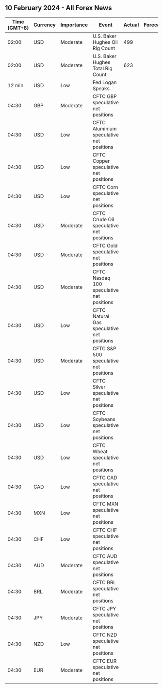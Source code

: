 ## 10 February 2024 - All Forex News

| Time (GMT+8) | Currency | Importance | Event | Actual | Forecast | Previous |
|------|----------|------------|-------|--------|----------|----------|
| 02:00 | USD | Moderate | U.S. Baker Hughes Oil Rig Count | 499 |  | 499 |
| 02:00 | USD | Moderate | U.S. Baker Hughes Total Rig Count | 623 |  | 619 |
| 12 min | USD | Low | Fed Logan Speaks |  |  |  |
| 04:30 | GBP | Moderate | CFTC GBP speculative net positions |  |  | 34.2K |
| 04:30 | USD | Low | CFTC Aluminium speculative net positions |  |  | 3.9K |
| 04:30 | USD | Low | CFTC Copper speculative net positions |  |  | -8.6K |
| 04:30 | USD | Low | CFTC Corn speculative net positions |  |  | -224.8K |
| 04:30 | USD | Moderate | CFTC Crude Oil speculative net positions |  |  | 196.7K |
| 04:30 | USD | Moderate | CFTC Gold speculative net positions |  |  | 147.8K |
| 04:30 | USD | Moderate | CFTC Nasdaq 100 speculative net positions |  |  | 39.3K |
| 04:30 | USD | Low | CFTC Natural Gas speculative net positions |  |  | -103.2K |
| 04:30 | USD | Moderate | CFTC S&P 500 speculative net positions |  |  | -226.0K |
| 04:30 | USD | Low | CFTC Silver speculative net positions |  |  | 21.4K |
| 04:30 | USD | Low | CFTC Soybeans speculative net positions |  |  | -140.6K |
| 04:30 | USD | Low | CFTC Wheat speculative net positions |  |  | -36.5K |
| 04:30 | CAD | Low | CFTC CAD speculative net positions |  |  | -2.4K |
| 04:30 | MXN | Low | CFTC MXN speculative net positions |  |  | 80.4K |
| 04:30 | CHF | Low | CFTC CHF speculative net positions |  |  | -3.9K |
| 04:30 | AUD | Moderate | CFTC AUD speculative net positions |  |  | -58.3K |
| 04:30 | BRL | Moderate | CFTC BRL speculative net positions |  |  | 18.3K |
| 04:30 | JPY | Moderate | CFTC JPY speculative net positions |  |  | -80.5K |
| 04:30 | NZD | Low | CFTC NZD speculative net positions |  |  | -1.0K |
| 04:30 | EUR | Moderate | CFTC EUR speculative net positions |  |  | 88.8K |
